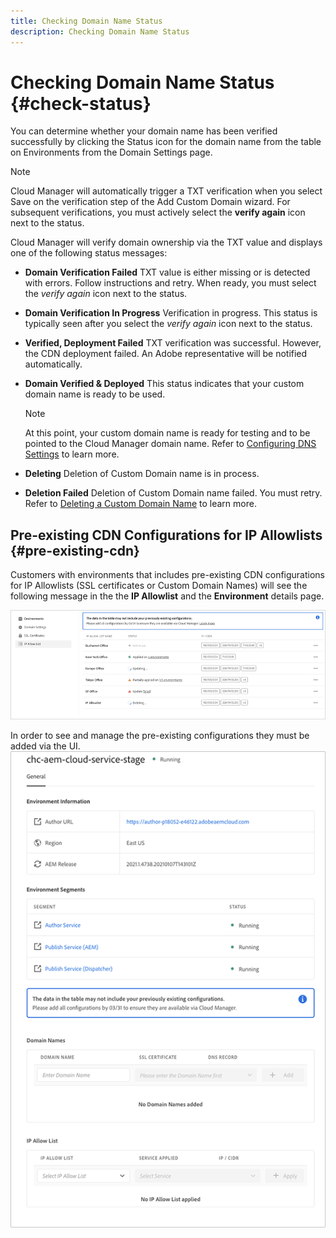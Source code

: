 ```yaml
---
title: Checking Domain Name Status
description: Checking Domain Name Status
---
```


# Checking Domain Name Status {#check-status}

You can determine whether your domain name has been verified successfully by clicking the Status icon for the domain name from the table on Environments from the Domain Settings page. 

>[!NOTE]
>Cloud Manager will automatically trigger a TXT verification when you select Save on the verification step of the Add Custom Domain wizard. For subsequent verifications, you must actively select the **verify again** icon next to the status.

Cloud Manager will verify domain ownership via the TXT value and displays one of the following status messages:

* **Domain Verification Failed** 
   TXT value is either missing or is detected with errors. Follow instructions and retry. When ready, you must select the *verify again* icon next to the status.

* **Domain Verification In Progress**
   Verification in progress. This status is typically seen after you select the *verify again* icon next to the status.

* **Verified, Deployment Failed** 
   TXT verification was successful. However, the CDN deployment failed. An Adobe representative will be notified automatically.

* **Domain Verified & Deployed**
   This status indicates that your custom domain name is ready to be used. 
   >[!NOTE]
   >At this point, your custom domain name is ready for testing and to be pointed to the Cloud Manager domain name. Refer to [Configuring DNS Settings](/help/implementing/cloud-manager/custom-domain-names/configure-dns-settings.md) to learn more.

* **Deleting** 
   Deletion of Custom Domain name is in process.

* **Deletion Failed** 
   Deletion of Custom Domain name failed. You must retry. Refer to [Deleting a Custom Domain Name](/help/implementing/cloud-manager/custom-domain-names/delete-custom-domain-name.md) to learn more.


## Pre-existing CDN Configurations for IP Allowlists {#pre-existing-cdn}

Customers with environments that includes pre-existing CDN configurations for IP Allowlists (SSL certificates or Custom Domain Names) will see the following message in the the **IP Allowlist** and the **Environment** details page. 

![](/help/implementing/cloud-manager/assets/ip-allow-list-1.png)

In order to see and manage the pre-existing configurations they must be added via the UI.
![](/help/implementing/cloud-manager/assets/ip-allow-list-2.png)
